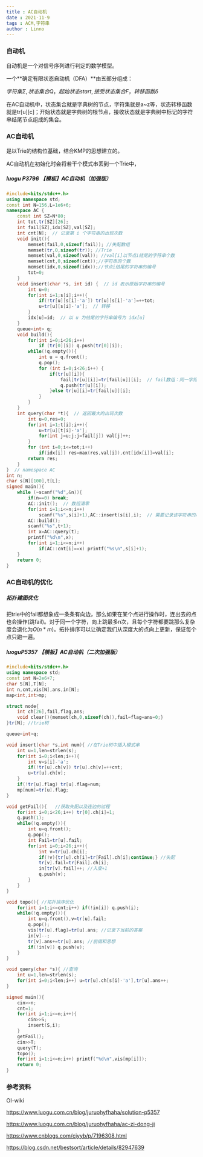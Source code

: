 ```yaml
---
title : AC自动机
date : 2021-11-9
tags : ACM,字符串
author : Linno
---
```




### 自动机

自动机是一个对信号序列进行判定的数学模型。

一个**确定有限状态自动机（DFA）**由五部分组成：

$字符集\Sigma,状态集合Q，起始状态start,接受状态集合F，转移函数\delta$

在AC自动机中，状态集合就是字典树的节点，字符集就是a~z等，状态转移函数就是tr\[u][c]；开始状态就是字典树的根节点，接收状态就是字典树中标记的字符串结尾节点组成的集合。



### AC自动机

是以Trie的结构位基础，结合KMP的思想建立的。

AC自动机在初始化时会将若干个模式串丢到一个Trie中，



##### luogu P3796 【模板】AC自动机（加强版）

```C++
#include<bits/stdc++.h>
using namespace std;
const int N=156,L=1e6+6;
namespace AC {
	const int SZ=N*80;
	int tot,tr[SZ][26];
	int fail[SZ],idx[SZ],val[SZ];
	int cnt[N];  // 记录第 i 个字符串的出现次数
	void init(){
		memset(fail,0,sizeof(fail)); //失配数组 
		memset(tr,0,sizeof(tr)); //Trie 
		memset(val,0,sizeof(val)); //val[i]以节点i结尾的字符串个数 
		memset(cnt,0,sizeof(cnt));//字符串的个数 
		memset(idx,0,sizeof(idx));//节点i结尾的字符串的编号 
		tot=0;
	}
	void insert(char *s, int id) {  // id 表示原始字符串的编号
		int u=0;
		for(int i=1;s[i];i++){
			if(!tr[u][s[i]-'a']) tr[u][s[i]-'a']=++tot;
			u=tr[u][s[i]-'a'];  // 转移
		}
		idx[u]=id;  // 以 u 为结尾的字符串编号为 idx[u]
	}
	queue<int> q;
	void build(){
		for(int i=0;i<26;i++)
			if (tr[0][i]) q.push(tr[0][i]);
		while(!q.empty()){
			int u = q.front();
			q.pop();
			for (int i=0;i<26;i++) {
				if(tr[u][i]){
					fail[tr[u][i]]=tr[fail[u]][i];  // fail数组：同一字符可以匹配的其他位置
					q.push(tr[u][i]);
				}else tr[u][i]=tr[fail[u]][i];
			}
		}
	}
	int query(char *t){  // 返回最大的出现次数
		int u=0,res=0;
		for(int i=1;t[i];i++){
			u=tr[u][t[i]-'a'];
			for(int j=u;j;j=fail[j]) val[j]++;
		}
		for (int i=0;i<=tot;i++)
			if(idx[i]) res=max(res,val[i]),cnt[idx[i]]=val[i];
		return res;
	}
}  // namespace AC
int n;
char s[N][100],t[L];
signed main(){
	while (~scanf("%d",&n)){
		if(n==0) break;
		AC::init();  // 数组清零
		for(int i=1;i<=n;i++)
			scanf("%s",s[i]+1),AC::insert(s[i],i);  // 需要记录该字符串的序号
		AC::build();
		scanf("%s",t+1);
		int x=AC::query(t);
		printf("%d\n",x);
		for(int i=1;i<=n;i++)
			if(AC::cnt[i]==x) printf("%s\n",s[i]+1);
	}
	return 0;
}
```



### AC自动机的优化

##### 拓扑建图优化

把trie中的fail都想象成一条条有向边，那么如果在某个点进行操作时，连出去的点也会操作(跳fail)。对于同一个字符，向上跳最多n次，且每个字符都要跳那么复杂度会退化为$O(n*m)$。拓扑排序可以让确定我们从深度大的点向上更新，保证每个点只跑一遍。

##### luoguP5357 【模板】AC自动机（二次加强版）

```C++
#include<bits/stdc++.h>
using namespace std;
const int N=2e6+7;
char S[N],T[N];
int n,cnt,vis[N],ans,in[N];
map<int,int>mp;

struct node{
	int ch[26],fail,flag,ans;
	void clear(){memset(ch,0,sizeof(ch)),fail=flag=ans=0;}
}tr[N]; //trie树

queue<int>q;

void insert(char *s,int num){ //在Trie树中插入模式串 
	int u=1,len=strlen(s);
	for(int i=0;i<len;i++){
		int v=s[i]-'a';
		if(!tr[u].ch[v]) tr[u].ch[v]=++cnt;
		u=tr[u].ch[v];
	}
	if(!tr[u].flag) tr[u].flag=num;
	mp[num]=tr[u].flag;
}

void getFail(){   //获取失配以及连边的过程 
	for(int i=0;i<26;i++) tr[0].ch[i]=1;
	q.push(1);
	while(!q.empty()){
		int u=q.front();
		q.pop();
		int Fail=tr[u].fail;
		for(int i=0;i<26;i++){
			int v=tr[u].ch[i];
			if(!v){tr[u].ch[i]=tr[Fail].ch[i];continue;} //失配 
			tr[v].fail=tr[Fail].ch[i];  
			in[tr[v].fail]++; //入度+1 
			q.push(v); 
		}
	}
}

void topo(){ //拓扑排序优化 
	for(int i=1;i<=cnt;i++) if(!in[i]) q.push(i);
	while(!q.empty()){
		int u=q.front(),v=tr[u].fail;
		q.pop();
		vis[tr[u].flag]=tr[u].ans; //记录下当前的答案 
		in[v]--;
		tr[v].ans+=tr[u].ans; //前缀和思想 
		if(!in[v]) q.push(v);
	} 
}

void query(char *s){ //查询 
	int u=1,len=strlen(s);
	for(int i=0;i<len;i++) u=tr[u].ch[s[i]-'a'],tr[u].ans++;
}

signed main(){
	cin>>n;
	cnt=1;
	for(int i=1;i<=n;i++){
		cin>>S;
		insert(S,i);
	}
	getFail();
	cin>>T;
	query(T);
	topo();
	for(int i=1;i<=n;i++) printf("%d\n",vis[mp[i]]);
	return 0;
}
```



### 参考资料

OI-wiki

https://www.luogu.com.cn/blog/juruohyfhaha/solution-p5357

https://www.luogu.com.cn/blog/juruohyfhaha/ac-zi-dong-ji

https://www.cnblogs.com/cjyyb/p/7196308.html

https://blog.csdn.net/bestsort/article/details/82947639